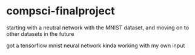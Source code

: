 # compsci-finalproject

starting with a neutral network with the MNIST dataset, and moving on to other datasets in the future 


got a tensorflow mnist neural network kinda working with my own input
